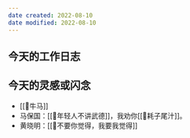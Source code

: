 ```yaml
---
date created: 2022-08-10
date modified: 2022-08-10
---
```

## 今天的工作日志

## 今天的灵感或闪念

- [[🐤牛马]]
- 马保国：[[🐤年轻人不讲武德]]，我劝你[[🐤耗子尾汁]]。
- 黄晓明：[[🐤不要你觉得，我要我觉得]]
